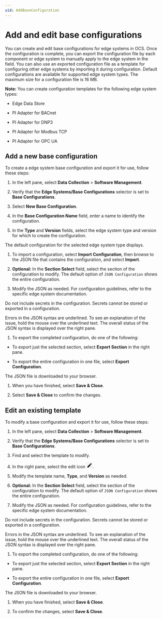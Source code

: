```yaml
---
uid: AddBaseConfiguration
---
```


# Add and edit base configurations

You can create and edit base configurations for edge systems in OCS. Once the configuration is complete, you can export the configuration file by each component or edge system to manually apply to the edge system in the field. You can also use an exported configuration file as a template for configuring other edge systems by importing it during configuration. Default configurations are available for supported edge system types. The maximum size for a configuration file is 16 MB.

**Note:** You can create configuration templates for the following edge system types:

 - Edge Data Store

 - PI Adapter for BACnet
 
 - PI Adapter for DNP3
 
 - PI Adapter for Modbus TCP
 
 - PI Adapter for OPC UA

## Add a new base configuration

To create a edge system base configuration and export it for use, follow these steps:

1. In the left pane, select **Data Collection** > **Software Management**.

1. Verify that the **Edge Systems/Base Configurations** selector is set to **Base Configurations**.

1. Select **New Base Configuration**.

1. In the **Base Configuration Name** field, enter a name to identify the configuration.

1. In the **Type** and **Version** fields, select the edge system type and version for which to create the configuration.

  The default configuration for the selected edge system type displays.

1. To import a configuration, select **Import Configuration**, then browse to the JSON file that contains the configuration, and select **Import**.

1. **Optional:** In the **Section Select** field, select the section of the configuration to modify. The default option of `JSON Configuration` shows the entire configuration.

1. Modify the JSON as needed. For configuration guidelines, refer to the specific edge system documentation.

 Do not include secrets in the configuration. Secrets cannot be stored or exported in a configuration.

 Errors in the JSON syntax are underlined. To see an explanation of the issue, hold the mouse over the underlined text. The overall status of the JSON syntax is displayed over the right pane.  

1. To export the completed configuration, do one of the following:

 - To export just the selected section, select **Export Section** in the right pane. 

 - To export the entire configuration in one file, select **Export Configuration**.

 The JSON file is downloaded to your browser.

1. When you have finished, select **Save & Close**.

1. Select **Save & Close** to confirm the changes. 

## Edit an existing template

To modify a base configuration and export it for use, follow these steps:

1. In the left pane, select **Data Collection** > **Software Management**.

1. Verify that the **Edge Systems/Base Configurations** selector is set to **Base Configurations**.

1. Find and select the template to modify.

1. In the right pane, select the edit icon ![Edit](images/pencil-icon.png).

1. Modify the template name, **Type**, and **Version** as needed.

1. **Optional:** In the **Section Select** field, select the section of the configuration to modify. The default option of `JSON Configuration` shows the entire configuration.

1. Modify the JSON as needed. For configuration guidelines, refer to the specific edge system documentation.

 Do not include secrets in the configuration. Secrets cannot be stored or exported in a configuration.

 Errors in the JSON syntax are underlined. To see an explanation of the issue, hold the mouse over the underlined text. The overall status of the JSON syntax is displayed over the right pane.  

1. To export the completed configuration, do one of the following:

 - To export just the selected section, select **Export Section** in the right pane. 

 - To export the entire configuration in one file, select **Export Configuration**. 

 The JSON file is downloaded to your browser.

1. When you have finished, select **Save & Close**.

1. To confirm the changes, select **Save & Close**. 
